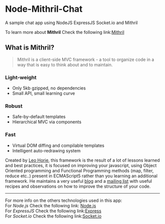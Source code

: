 Node-Mithril-Chat
=================

A sample chat app using NodeJS ExpressJS Socket.io and Mithril

To learn more about **Mithril** Check the following link:[Mithril](http://lhorie.github.io/mithril/index.html)

## What is Mithril?
> Mithril is a client-side MVC framework - a tool to organize code in a way that is easy to think about and to maintain.

### Light-weight

- Only 5kb gzipped, no dependencies
- Small API, small learning curve

### Robust

- Safe-by-default templates
- Hierarchical MVC via components

### Fast

- Virtual DOM diffing and compilable templates
- Intelligent auto-redrawing system

Created by [Leo Horie](https://github.com/lhorie/), this framework is the result of a lot of lessons learned and best practices, it is focused on improving your javascript, using Object Oriented programming and Functional Programming methods (map, filter, reduce etc..) present in ECMAScript5 rather than you learning an additional framework.
He maintains a very useful [blog](http://lhorie.github.io/mithril-blog) and a [mailing list](https://groups.google.com/forum/#!forum/mithriljs) with useful recipes and observations on how to improve the structure of your code.  

---

For more info on the others technologies used in this app:  
For *Node.js* Check the following link: [Node.js](http://nodejs.org)  
For *ExpressJS* Check the following link:[Express](http://expressjs.com)  
For *Socket.io* Check the following link:[Socket.io](http://socket.io)
